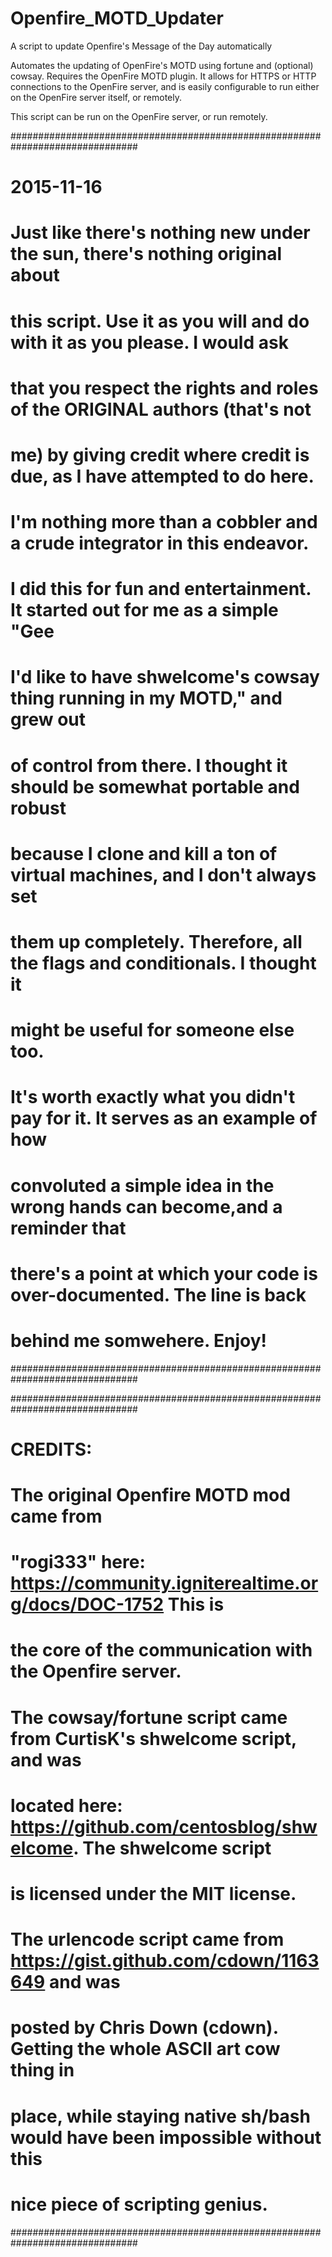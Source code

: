 # Openfire_MOTD_Updater
A script to update Openfire's Message of the Day automatically

Automates the updating of OpenFire's MOTD using fortune and (optional) cowsay. Requires the OpenFire MOTD plugin. It allows for HTTPS or HTTP connections to the OpenFire server, and is easily configurable to run either on the OpenFire server itself, or remotely.


This script can be run on the OpenFire server, or run remotely. 

###############################################################################
# 2015-11-16
#
# Just like there's nothing new under the sun, there's nothing original about
#	this script. Use it as you will and do with it as you please. I would ask 
#	that you respect the rights and roles of the ORIGINAL authors (that's not
#	me) by giving credit where credit is due, as I have attempted to do here.
#	I'm nothing more than a cobbler and a crude integrator in this endeavor. 
#
# I did this for fun and entertainment. It started out for me as a simple "Gee 
#	I'd like to have shwelcome's cowsay thing running in my MOTD," and grew out 
# 	of control from there. I thought it should be somewhat portable and robust 
#	because I clone and kill a ton of virtual machines, and I don't always set 
#	them up completely. Therefore, all the flags and conditionals. I thought it
#	might be useful for someone else too.
#
# It's worth exactly what you didn't pay for it. It serves as an example of how
#	convoluted a simple	idea in the wrong hands can become,and a reminder that
#	there's a point at which your code is over-documented. The line is back 
#	behind me somwehere. Enjoy!
###############################################################################

###############################################################################
# CREDITS: 
# The original Openfire MOTD mod came from
#	"rogi333" here: https://community.igniterealtime.org/docs/DOC-1752 This is
#	the core of the communication with the Openfire server.
#
# The cowsay/fortune script came from CurtisK's shwelcome script, and was
#	located here: https://github.com/centosblog/shwelcome. The shwelcome script
#	is licensed under the MIT license.
#
# The urlencode script came from https://gist.github.com/cdown/1163649 and was
#	posted by Chris Down (cdown). Getting the whole ASCII art cow thing in
#	place, while staying native sh/bash would have been impossible without this
#	nice piece of scripting genius.
###############################################################################
